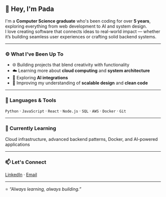 
## 👋 Hey, I'm Pada

I'm a **Computer Science graduate** who's been coding for over **5 years**, exploring everything from web development to AI and system design.  
I love creating software that connects ideas to real-world impact — whether it’s building seamless user experiences or crafting solid backend systems.

---

### ⚙️ What I’ve Been Up To
- 🌐 Building projects that blend creativity with functionality  
- ☁️ Learning more about **cloud computing** and **system architecture**  
- 🤖 Exploring **AI integrations** 
- 🧩 Improving my understanding of **scalable design** and **clean code**

---

### 🧠 Languages & Tools
`Python` · `JavaScript` · `React` · `Node.js` · `SQL` · `AWS` · `Docker` · `Git`

---

### 🌱 Currently Learning
Cloud infrastructure, advanced backend patterns, Docker, and AI-powered applications

---

### 📫 Let's Connect
[LinkedIn](https://www.linkedin.com/in/pada/)  · [Email](pjmayer@ualberta.ca)

---

⭐ _“Always learning, always building.”_

